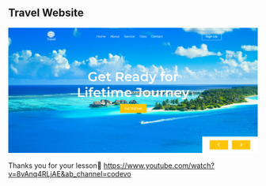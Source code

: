 ## Travel Website

![screenshot](./images/screenshot.png)

Thanks you for your lesson🤿
https://www.youtube.com/watch?v=8vAnq4RLjAE&ab_channel=codevo
